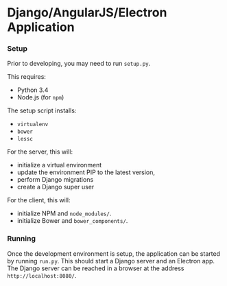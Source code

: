 # Django/AngularJS/Electron Application

### Setup

Prior to developing, you may need to run `setup.py`.

This requires:
  * Python 3.4
  * Node.js (for `npm`)
  
The setup script installs:
  * `virtualenv`
  * `bower`
  * `lessc`

For the server, this will:
  * initialize a virtual environment
  * update the environment PIP to the latest version,
  * perform Django migrations
  * create a Django super user

For the client, this will:
  * initialize NPM and `node_modules/`.
  * initialize Bower and `bower_components/`.

### Running

Once the development environment is setup, the application can be started by running `run.py`. This should start a Django server and an Electron app. The Django server can be reached in a browser at the address `http://localhost:8080/`.
